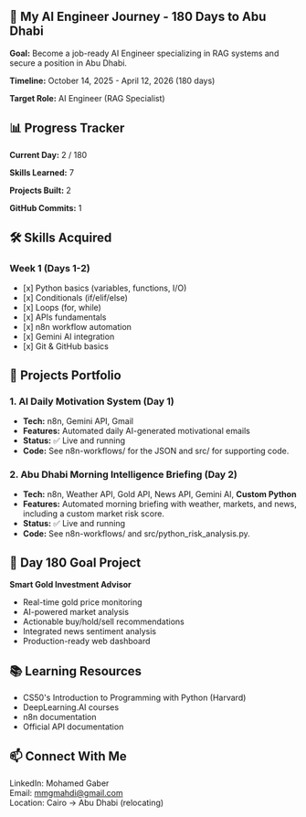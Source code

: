 ## **🚀 My AI Engineer Journey \- 180 Days to Abu Dhabi**

**Goal:** Become a job-ready AI Engineer specializing in RAG systems and secure a position in Abu Dhabi.

**Timeline:** October 14, 2025 \- April 12, 2026 (180 days)

**Target Role:** AI Engineer (RAG Specialist)

## **📊 Progress Tracker**

**Current Day:** 2 / 180

**Skills Learned:** 7

**Projects Built:** 2

**GitHub Commits:** 1

## **🛠️ Skills Acquired**

### **Week 1 (Days 1-2)**

* \[x\] Python basics (variables, functions, I/O)  
* \[x\] Conditionals (if/elif/else)  
* \[x\] Loops (for, while)  
* \[x\] APIs fundamentals  
* \[x\] n8n workflow automation  
* \[x\] Gemini AI integration  
* \[x\] Git & GitHub basics

## **💼 Projects Portfolio**

### **1\. AI Daily Motivation System (Day 1\)**

* **Tech:** n8n, Gemini API, Gmail  
* **Features:** Automated daily AI-generated motivational emails  
* **Status:** ✅ Live and running  
* **Code:** See n8n-workflows/ for the JSON and src/ for supporting code.

### **2\. Abu Dhabi Morning Intelligence Briefing (Day 2\)**

* **Tech:** n8n, Weather API, Gold API, News API, Gemini AI, **Custom Python**  
* **Features:** Automated morning briefing with weather, markets, and news, including a custom market risk score.  
* **Status:** ✅ Live and running  
* **Code:** See n8n-workflows/ and src/python\_risk\_analysis.py.

## **🎯 Day 180 Goal Project**

**Smart Gold Investment Advisor**

* Real-time gold price monitoring  
* AI-powered market analysis  
* Actionable buy/hold/sell recommendations  
* Integrated news sentiment analysis  
* Production-ready web dashboard

## **📚 Learning Resources**

* CS50's Introduction to Programming with Python (Harvard)  
* DeepLearning.AI courses  
* n8n documentation  
* Official API documentation

## **📫 Connect With Me**

LinkedIn: Mohamed Gaber  
Email: mmgmahdi@gmail.com  
Location: Cairo → Abu Dhabi (relocating)